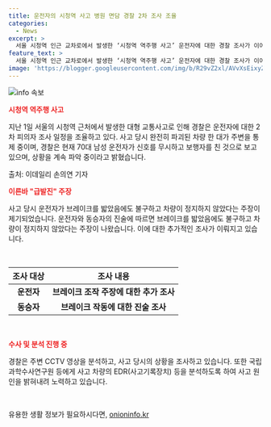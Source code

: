 ```yaml
---
title: 운전자의 시청역 사고 병원 면담 경찰 2차 조사 조율
categories:
  - News
excerpt: >
  서울 시청역 인근 교차로에서 발생한 ‘시청역 역주행 사고’ 운전자에 대한 경찰 조사가 이어지고 있다. 70대 남성 운전자가 보행자들을 친 사고로 9명 사망, 7명 다쳤으며, 차량 상태 등을 조사하기 위해 1차 조사가 이뤄졌다. 2차 조사는 다음주 중으로 예상되며, 차씨는 사고 후 갈비뼈 골절로 입원 중이다. 차씨는 사고 당시 ‘급발진’ 주장하고 있으며, 경찰은 사고원인을 파악하기 위해 수사를 진행 중이다. 또한, 차주와 부상자 4명에 대해서도 조사가 마무리된 것으로 전해졌다.
feature_text: >
  서울 시청역 인근 교차로에서 발생한 ‘시청역 역주행 사고’ 운전자에 대한 경찰 조사가 이어지고 있다. 70대 남성 운전자가 보행자들을 친 사고로 9명 사망, 7명 다쳤으며, 차량 상태 등을 조사하기 위해 1차 조사가 이뤄졌다. 2차 조사는 다음주 중으로 예상되며, 차씨는 사고 후 갈비뼈 골절로 입원 중이다. 차씨는 사고 당시 ‘급발진’ 주장하고 있으며, 경찰은 사고원인을 파악하기 위해 수사를 진행 중이다. 또한, 차주와 부상자 4명에 대해서도 조사가 마무리된 것으로 전해졌다.
image: 'https://blogger.googleusercontent.com/img/b/R29vZ2xl/AVvXsEixyZcFfHzMRdzZMjFBmAUKJYCLCGyLL1o632UiGVXcaFdKo_bkvkuCioo0uUKlGfBVcT3P84aROyZIXSBEx3Aw5nCQ3pTgDom1WDC4m8eifvWiAmWEEVb4x6G_l8C0QH225ldMjyaFvpxGEBGNO37VmDTDMHGhJPq73UglMfDca1-0aw/s1600/blogspot.png'
---
```


<p><img src="https://blogger.googleusercontent.com/img/b/R29vZ2xl/AVvXsEixyZcFfHzMRdzZMjFBmAUKJYCLCGyLL1o632UiGVXcaFdKo_bkvkuCioo0uUKlGfBVcT3P84aROyZIXSBEx3Aw5nCQ3pTgDom1WDC4m8eifvWiAmWEEVb4x6G_l8C0QH225ldMjyaFvpxGEBGNO37VmDTDMHGhJPq73UglMfDca1-0aw/s1600/blogspot.png" alt="info 속보" /></p>

<p><b><span style="color: #ee2323;">시청역 역주행 사고</span></b></p>

<p>지난 1일 서울의 시청역 근처에서 발생한 대형 교통사고로 인해 경찰은 운전자에 대한 2차 피의자 조사 일정을 조율하고 있다. 사고 당시 완전히 파괴된 차량 한 대가 주변을 통제 중이며, 경찰은 현재 70대 남성 운전자가 신호를 무시하고 보행자를 친 것으로 보고 있으며, 상황을 계속 파악 중이라고 밝혔습니다.</p>

<p data-ke-size="size16">출처: 이데일리 손의연 기자</p>

<p><b><span style="color: #ee2323;">이른바 "급발진" 주장</span></b></p>

<p>사고 당시 운전자가 브레이크를 밟았음에도 불구하고 차량이 정지하지 않았다는 주장이 제기되었습니다. 운전자와 동승자의 진술에 따르면 브레이크를 밟았음에도 불구하고 차량이 정지하지 않았다는 주장이 나왔습니다. 이에 대한 추가적인 조사가 이뤄지고 있습니다.</p>

<p data-ke-size="size16">&nbsp;</p>

<table>
    <thead>
        <tr>
            <th>조사 대상</th>
            <th>조사 내용</th>
        </tr>
    </thead>
    <tbody>
        <tr>
            <td style="text-align: center; height: 17px;"><b>운전자</b></td>
            <td style="text-align: center; height: 17px;"><b>브레이크 조작 주장에 대한 추가 조사</b></td>
        </tr>
        <tr>
            <td style="text-align: center; height: 17px;"><b>동승자</b></td>
            <td style="text-align: center; height: 17px;"><b>브레이크 작동에 대한 진술 조사</b></td>
        </tr>
    </tbody>
</table>

<p data-ke-size="size16">&nbsp;</p>

<p><b><span style="color: #ee2323;">수사 및 분석 진행 중</span></b></p>

<p>경찰은 주변 CCTV 영상을 분석하고, 사고 당시의 상황을 조사하고 있습니다. 또한 국립과학수사연구원 등에게 사고 차량의 EDR(사고기록장치) 등을 분석하도록 하여 사고 원인을 밝혀내려 노력하고 있습니다. </p>

<p data-ke-size="size16">&nbsp;</p>
유용한 생활 정보가 필요하시다면, <a href="https://onioninfo.kr" rel="dofollow">onioninfo.kr</a>


